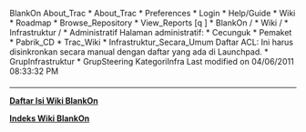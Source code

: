    BlankOn
 About_Trac
    * About_Trac
    * Preferences
    * Login
    * Help/Guide
    * Wiki
    * Roadmap
    * Browse_Repository
    * View_Reports
[q                 ]
    * BlankOn  /
    * Wiki  /
    * Infrastruktur  /
    * Administratif
Halaman administratif:
    * Cecunguk
    * Pemaket
    * Pabrik_CD
    * Trac_Wiki
    * Infrastruktur_Secara_Umum
Daftar ACL: Ini harus disinkronkan secara manual dengan daftar yang ada di
Launchpad.
    * GrupInfrastruktur
    * GrupSteering
KategoriInfra
Last modified on 04/06/2011 08:33:32 PM
#### 
    
 
 
 
 
 
---
[**Daftar Isi Wiki BlankOn**](/DaftarIsi/README.md)
 
[**Indeks Wiki BlankOn**](/Indeks.md)
